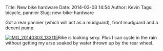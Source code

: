 Title: New bike hardware
Date: 2014-03-03 14:54
Author: Kevin
Tags: bicycle, pannier
Slug: new-bike-hardware

Got a rear pannier (which will act as a mudguard), front mudguard and a
decent pump.

[![IMG\_20140303\_133115](/media/images/2014/03/IMG_20140303_133115-300x225.jpg)](/media/images/2014/03/IMG_20140303_133115.jpg)Bike
is looking sexy. Plus I can cycle in the rain without getting my arse
soaked by water thrown up by the rear wheel.
